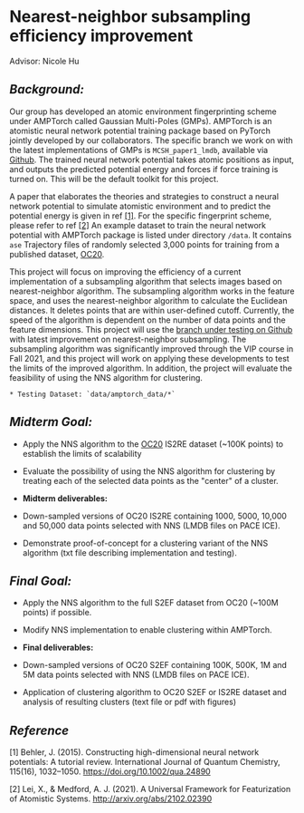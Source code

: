 # Nearest-neighbor subsampling efficiency improvement

Advisor: Nicole Hu

## _Background:_

Our group has developed an atomic environment fingerprinting scheme under AMPTorch called Gaussian Multi-Poles (GMPs). AMPTorch is an atomistic neural network potential training package based on PyTorch jointly developed by our collaborators. The specific branch we work on with the latest implementations of GMPs is `MCSH_paper1_lmdb`, available via [Github](https://github.com/ulissigroup/amptorch/tree/MCSH_paper1_lmdb). The trained neural network potential takes atomic positions as input, and outputs the predicted potential energy and forces if force training is turned on. This will be the default toolkit for this project. 

A paper that elaborates the theories and strategies to construct a neural network potential to simulate atomistic environment and to predict the potential energy is given in ref [[1]](https://onlinelibrary.wiley.com/doi/full/10.1002/qua.24890). For the specific fingerprint scheme, please refer to ref [[2]](https://arxiv.org/abs/2102.02390v2) An example dataset to train the neural network potential with AMPTorch package is listed under directory `/data`. It contains `ase` Trajectory files of randomly selected 3,000 points for training from a published dataset, [OC20](https://opencatalystproject.org/).  

This project will focus on improving the efficiency of a current implementation of a subsampling algorithm that selects images based on nearest-neighbor algorithm. The subsampling algorithm works in the feature space, and uses the nearest-neighbor algorithm to calculate the Euclidean distances. It deletes points that are within user-defined cutoff. Currently, the speed of the algorithm is dependent on the number of data points and the feature dimensions. This project will use the [branch under testing on Github](https://github.com/nicoleyghu/amptorch/tree/MCSH_paper1) with latest improvement on nearest-neighbor subsampling. The subsampling algorithm was significantly improved through the VIP course in Fall 2021, and this project will work on applying these developments to test the limits of the improved algorithm. In addition, the project will evaluate the feasibility of using the NNS algorithm for clustering.

    * Testing Dataset: `data/amptorch_data/*`

## _Midterm Goal:_

- Apply the NNS algorithm to the [OC20](https://opencatalystproject.org/) IS2RE dataset (~100K points) to establish the limits of scalability

- Evaluate the possibility of using the NNS algorithm for clustering by treating each of the selected data points as the "center" of a cluster.

* **Midterm deliverables:** 

- Down-sampled versions of OC20 IS2RE containing 1000, 5000, 10,000 and 50,000 data points selected with NNS (LMDB files on PACE ICE).

- Demonstrate proof-of-concept for a clustering variant of the NNS algorithm (txt file describing implementation and testing).


## _Final Goal:_

- Apply the NNS algorithm to the full S2EF dataset from OC20 (~100M points) if possible.

- Modify NNS implementation to enable clustering within AMPTorch.


* **Final deliverables:** 

- Down-sampled versions of OC20 S2EF containing 100K, 500K, 1M and 5M data points selected with NNS (LMDB files on PACE ICE).

- Application of clustering algorithm to OC20 S2EF or IS2RE dataset and analysis of resulting clusters (text file or pdf with figures)

## _Reference_

[1] Behler, J. (2015). Constructing high-dimensional neural network potentials: A tutorial review. International Journal of Quantum Chemistry, 115(16), 1032–1050. https://doi.org/10.1002/qua.24890

[2] Lei, X., & Medford, A. J. (2021). A Universal Framework for Featurization of Atomistic Systems. http://arxiv.org/abs/2102.02390

